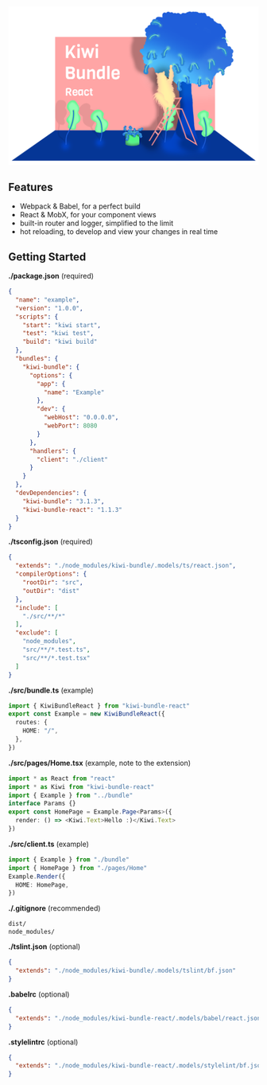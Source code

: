 
![Kiwi Bundle React](./assets/cover.png)

## Features
- Webpack & Babel, for a perfect build
- React & MobX, for your component views
- built-in router and logger, simplified to the limit
- hot reloading, to develop and view your changes in real time


## Getting Started
**./package.json** (required)
```json
{
  "name": "example",
  "version": "1.0.0",
  "scripts": {
    "start": "kiwi start",
    "test": "kiwi test",
    "build": "kiwi build"
  },
  "bundles": {
    "kiwi-bundle": {
      "options": {
        "app": {
          "name": "Example"
        },
        "dev": {
          "webHost": "0.0.0.0",
          "webPort": 8080
        }
      },
      "handlers": {
        "client": "./client"
      }
    }
  },
  "devDependencies": {
    "kiwi-bundle": "3.1.3",
    "kiwi-bundle-react": "1.1.3"
  }
}
```

**./tsconfig.json** (required)
```json
{
  "extends": "./node_modules/kiwi-bundle/.models/ts/react.json",
  "compilerOptions": {
    "rootDir": "src",
    "outDir": "dist"
  },
  "include": [
    "./src/**/*"
  ],
  "exclude": [
    "node_modules",
    "src/**/*.test.ts",
    "src/**/*.test.tsx"
  ]
}
```

**./src/bundle.ts** (example)
```typescript
import { KiwiBundleReact } from "kiwi-bundle-react"
export const Example = new KiwiBundleReact({
  routes: {
    HOME: "/",
  },
})
```

**./src/pages/Home.tsx** (example, note to the extension)
```typescript
import * as React from "react"
import * as Kiwi from "kiwi-bundle-react"
import { Example } from "../bundle"
interface Params {}
export const HomePage = Example.Page<Params>({
  render: () => <Kiwi.Text>Hello :)</Kiwi.Text>
})
```

**./src/client.ts** (example)
```typescript
import { Example } from "./bundle"
import { HomePage } from "./pages/Home"
Example.Render({
  HOME: HomePage,
})
```

**./.gitignore** (recommended)
```
dist/
node_modules/
```

**./tslint.json** (optional)
```json
{
  "extends": "./node_modules/kiwi-bundle/.models/tslint/bf.json"
}
```

**.babelrc** (optional)
```json
{
  "extends": "./node_modules/kiwi-bundle-react/.models/babel/react.json"
}
```

**.stylelintrc** (optional)
```json
{
  "extends": "./node_modules/kiwi-bundle-react/.models/stylelint/bf.json"
}
```
